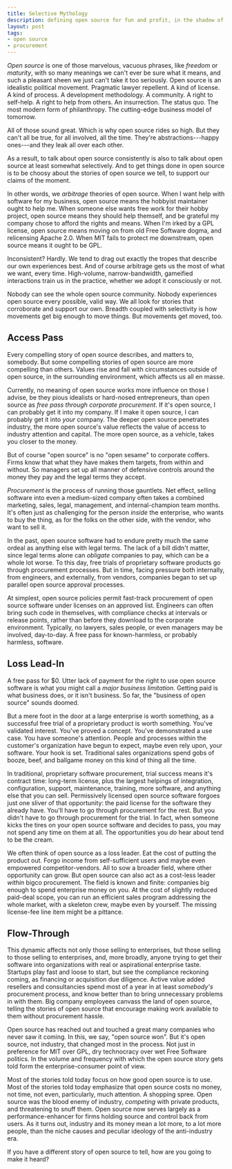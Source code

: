 ```yaml
---
title: Selective Mythology
description: defining open source for fun and profit, in the shadow of the enterprise
layout: post
tags:
- open source
- procurement
---
```


_Open source_ is one of those marvelous, vacuous phrases, like _freedom_ or _maturity_, with so many meanings we can't ever be sure what it means, and such a pleasant sheen we just can't take it too seriously.  Open source is an idealistic political movement.  Pragmatic lawyer repellent.  A kind of license.  A kind of process.  A development methodology.  A community.  A right to self-help.  A right to help from others.  An insurrection.  The status quo.  The most modern form of philanthropy.  The cutting-edge business model of tomorrow.

All of those sound great.  Which is why open source rides so high.  But they can't all be true, for all involved, all the time.  They're abstractions---happy ones---and they leak all over each other.

As a result, to talk about open source consistently is also to talk about open source at least somewhat selectively.  And to get things done in open source is to be choosy about the stories of open source we tell, to support our claims of the moment.

In other words, we _arbitrage_ theories of open source.  When I want help with software for my business, open source means the hobbyist maintainer ought to help me.  When someone else wants free work for their hobby project, open source means they should help themself, and be grateful my company chose to afford the rights and means.  When I'm irked by a GPL license, open source means moving on from old Free Software dogma, and relicensing Apache 2.0.  When MIT fails to protect me downstream, open source means it ought to be GPL.

Inconsistent?  Hardly.  We tend to drag out exactly the tropes that describe our own experiences best.  And of course arbitrage gets us the most of what we want, every time.  High-volume, narrow-bandwidth, gameified interactions train us in the practice, whether we adopt it consciously or not.

Nobody can see the whole open source community.  Nobody experiences open source every possible, valid way.  We all look for stories that corroborate and support our own.  Breadth coupled with selectivity is how movements get big enough to move things.  But movements get moved, too.

## Access Pass

Every compelling story of open source describes, and matters to, somebody.  But some compelling stories of open source are more compelling than others.  Values rise and fall with circumstances outside of open source, in the surrounding environment, which affects us all en masse.

Currently, no meaning of open source works more influence on those I advise, be they pious idealists or hard-nosed entrepreneurs, than open source as _free pass through corporate procurement_.  If it's open source, I can probably get it into my company.  If I make it open source, I can probably get it into _your_ company.  The deeper open source penetrates industry, the more open source's value reflects the value of access to industry attention and capital.  The more open source, as a vehicle, takes you closer to the money.

But of course "open source" is no "open sesame" to corporate coffers.  Firms know that what they have makes them targets, from within and without.  So managers set up all manner of defensive controls around the money they pay and the legal terms they accept.

_Procurement_ is the process of running those gauntlets.  Net effect, selling software into even a medium-sized company often takes a combined marketing, sales, legal, management, and internal-champion team months.  It's often just as challenging for the person _inside_ the enterprise, who wants to buy the thing, as for the folks on the other side, with the vendor, who want to sell it.

In the past, open source software had to endure pretty much the same ordeal as anything else with legal terms.  The lack of a bill didn't matter, since legal terms alone can _obligate_ companies to pay, which can be a whole lot worse.  To this day, free trials of proprietary software products go through procurement processes.  But in time, facing pressure both internally, from engineers, and externally, from vendors, companies began to set up parallel open source approval processes.

At simplest, open source policies permit fast-track procurement of open source software under licenses on an approved list.  Engineers can often bring such code in themselves, with compliance checks at intervals or release points, rather than before they download to the corporate environment.  Typically, no lawyers, sales people, or even managers may be involved, day-to-day.  A free pass for known-harmless, or probably harmless, software.

## Loss Lead-In

A free pass for $0.  Utter lack of payment for the right to use open source software is what you might call a _major business limitation_.  Getting paid is what business does, or it isn't business.  So far, the "business of open source" sounds doomed.

But a mere foot in the door at a large enterprise is worth something, as a successful free trial of a proprietary product is worth something.  You've validated interest.  You've proved a concept.  You've demonstrated a use case.  You have someone's attention.  People and processes within the customer's organization have begun to expect, maybe even rely upon, your software.  Your hook is set.  Traditional sales organizations spend gobs of booze, beef, and ballgame money on this kind of thing all the time.

In traditional, proprietary software procurement, trial success means it's contract time: long-term license, plus the largest helpings of integration, configuration, support, maintenance, training, more software, and anything else that you can sell.  Permissively licensed open source software forgoes just one sliver of that opportunity: the paid license for the software they already have.  You'll have to go through procurement for the rest.  But you didn't have to go through procurement for the trial.  In fact, when someone kicks the tires on your open source software and decides to pass, you may not spend any time on them at all.  The opportunities you  _do_ hear about tend to be the cream.

We often think of open source as a loss leader.  Eat the cost of putting the product out.  Forgo income from self-sufficient users and maybe even empowered competitor-vendors.  All to sow a broader field, where other opportunity can grow.  But open source can also act as a cost-less leader _within_ bigco procurement.  The field is known and finite: companies big enough to spend enterprise money on you.  At the cost of slightly reduced paid-deal scope, you can run an efficient sales program addressing the whole market, with a skeleton crew, maybe even by yourself.  The missing license-fee line item might be a pittance.

## Flow-Through

This dynamic affects not only those selling to enterprises, but those selling to those selling to enterprises, and, more broadly, anyone trying to get their software into organizations with real or aspirational enterprise taste.  Startups play fast and loose to start, but see the compliance reckoning coming, as financing or acquisition due diligence.  Active value added resellers and consultancies spend most of a year in at least _somebody's_ procurement process, and know better than to bring unnecessary problems in with them.  Big company employees canvass the land of open source, telling the stories of open source that encourage making work available to them without procurement hassle.

Open source has reached out and touched a great many companies who never saw it coming.  In this, we say, "open source won".  But it's open source, not industry, that changed most in the process.  Not just in preference for MIT over GPL, dry technocracy over wet Free Software politics.  In the volume and frequency with which the open source story gets told form the enterprise-consumer point of view.

Most of the stories told today focus on how good open source is to use.  Most of the stories told today emphasize that open source costs no money, not time, not even, particularly, much attention.  A shopping spree.  Open source was the blood enemy of industry, _competing_ with private products, and threatening to snuff them.  Open source now serves largely as a performance-enhancer for firms holding source and control back from users.  As it turns out, industry and its money mean a lot more, to a lot more people, than the niche causes and peculiar ideology of the anti-industry era.

If you have a different story of open source to tell, how are you going to make it heard?
